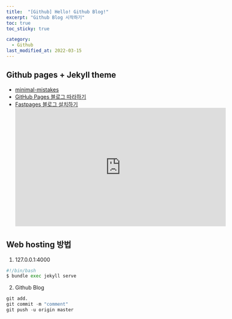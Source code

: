```yaml
---
title:  "[Github] Hello! Github Blog!"
excerpt: "Github Blog 시작하기"
toc: true
toc_sticky: true

category:
  - Github
last_modified_at: 2022-03-15
---
```


## Github pages + Jekyll theme
  * [minimal-mistakes](https://github.com/mmistakes/minimal-mistakes)
  * [GitHub Pages 블로그 따라하기](https://devinlife.com/howto%20github%20pages/github-blog-intro/)
  * [Fastpages 블로그 설치하기](https://github.com/fastai/fastpages#setup-instructions)<br>
    <iframe width="560" height="315" src="https://www.youtube.com/embed/L0boq3zqazI" frameborder="0" allowfullscreen=""></iframe>

## Web hosting 방법
  1. 127.0.0.1:4000
  ```python
  #!/bin/bash
  $ bundle exec jekyll serve
  ```

  2. Github Blog
  ```python
  git add.
  git commit -m "comment"
  git push -u origin master
  ```
